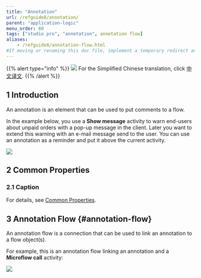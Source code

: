 ```yaml
---
title: "Annotation"
url: /refguide8/annotation/
parent: "application-logic"
menu_order: 60
tags: ["studio pro", "annotation", annotation flow]
aliases:
    - /refguide8/annotation-flow.html
#If moving or renaming this doc file, implement a temporary redirect and let the respective team know they should update the URL in the product. See Mapping to Products for more details.
---
```


{{% alert type="info" %}}
<img src="attachments/chinese-translation/china.png" style="display: inline-block; margin: 0" /> For the Simplified Chinese translation, click [中文译文](https://cdn.mendix.tencent-cloud.com/documentation/refguide8/annotation.pdf).
{{% /alert %}}

## 1 Introduction

An annotation is an element that can be used to put comments to a flow.

In the example below, you use a **Show message** activity to warn end-users about unpaid orders with a pop-up message in the client. Later you want to extend this warning with an e-mail message send to the user. You can use an annotation as a reminder and put it above the current activity.

![](/attachments/refguide8/modeling/application-logic/annotation/anotation.png)

## 2 Common Properties

### 2.1 Caption

For details, see [Common Properties](/refguide8/microflow-element-common-properties/).

## 3 Annotation Flow {#annotation-flow}

An annotation flow is a connection that can be used to link an annotation to a flow object(s).

For example, this is an annotation flow linking an annotation and a **Microflow call** activity:

![](/attachments/refguide8/modeling/application-logic/annotation/anotation-flow.png)